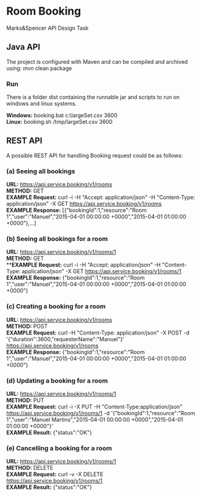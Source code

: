 # Room Booking

Marks&amp;Spencer API Design Task

## Java API

The project is configured with Maven and can be compiled and archived using: mvn clean package

### Run

There is a folder dist containing the runnable jar and scripts to run on windows and linux systems.

**Windows:** booking.bat c:\largeSet.csv 3600<br/>
**Linux:**   booking.sh /tmp/largeSet.csv 3600

## REST API

A possible REST API for handling Booking request could be as follows:

### (a) Seeing all bookings

**URL:** https://api.service.booking/v1/rooms<br/>
**METHOD:** GET<br/>
**EXAMPLE Request:** curl -i -H "Accept: application/json" -H "Content-Type: application/json" -X GET https://api.service.booking/v1/rooms<br/>
**EXAMPLE Response:** [{"bookingId":1,"resource":"Room 1","user":"Manuel","2015-04-01 00:00:00 +0000","2015-04-01 01:00:00 +0000"},...]

### (b) Seeing all bookings for a room

**URL:** https://api.service.booking/v1/rooms/1<br/>
**METHOD:** GET<br/>
****EXAMPLE Request:** curl -i -H "Accept: application/json" -H "Content-Type: application/json" -X GET https://api.service.booking/v1/rooms/1<br/>
**EXAMPLE Response:** {"bookingId":1,"resource":"Room 1","user":"Manuel","2015-04-01 00:00:00 +0000","2015-04-01 01:00:00 +0000"}

### (c) Creating a booking for a room

**URL:** https://api.service.booking/v1/rooms<br/>
**METHOD:** POST<br/>
**EXAMPLE Request:** curl -H "Content-Type: application/json" -X POST -d '{"duration":3600,"requesterName":"Manuel"}' https://api.service.booking/v1/rooms<br/>
**EXAMPLE Response:** {"bookingId":1,"resource":"Room 1","user":"Manuel","2015-04-01 00:00:00 +0000","2015-04-01 01:00:00 +0000"}

### (d) Updating a booking for a room

**URL:** https://api.service.booking/v1/rooms/1<br/>
**METHOD:** PUT<br/>
**EXAMPLE Request:** curl -i -X PUT -H "Content-Type:application/json" https://api.service.booking/v1/rooms/1 -d '{"bookingId":1,"resource":"Room 1","user":"Manuel Martins","2015-04-01 00:00:00 +0000","2015-04-01 01:00:00 +0000"}'<br/>
**EXAMPLE Result:** {"status":"OK"}

### (e) Cancelling a booking for a room

**URL:** https://api.service.booking/v1/rooms/1<br/>
**METHOD:** DELETE<br/>
**EXAMPLE Request:** curl -v -X DELETE https://api.service.booking/v1/rooms/1<br/>
**EXAMPLE Result:** {"status":"OK"}
